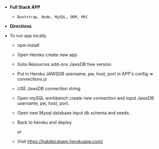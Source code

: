 * **Full Stack APP**

  * `Bootstrap, Node, MySQL, ORM, MVC `

* **Directions**

* To run app locally

  * npm install 
  
  * Open Heroku create new app 
  
  * Goto Resources add-ons JawsDB free version

  * Put in Heroku JAWSDB username, pw, host, port in APP's config => connections.js

  * USE JawsDB connection string 

   * Open mySQL workbench create new connection and input JawsDB  username, pw, host, port.  

  * Open new Mysql database input db schema and seeds.

  * Back to heroku and deploy 

    or

  * Visit https://habibicatapp.herokuapp.com/ 
    
 


